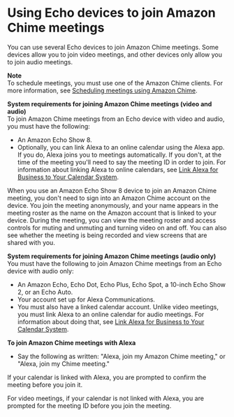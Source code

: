 # Using Echo devices to join Amazon Chime meetings<a name="join-with-echo"></a>

You can use several Echo devices to join Amazon Chime meetings\. Some devices allow you to join video meetings, and other devices only allow you to join audio meetings\.

**Note**  
To schedule meetings, you must use one of the Amazon Chime clients\. For more information, see [Scheduling meetings using Amazon Chime](chime-schedule-meetings.md)\.

**System requirements for joining Amazon Chime meetings \(video and audio\)**  
To join Amazon Chime meetings from an Echo device with video and audio, you must have the following:
+ An Amazon Echo Show 8\.
+ Optionally, you can link Alexa to an online calendar using the Alexa app\. If you do, Alexa joins you to meetings automatically\. If you don't, at the time of the meeting you'll need to say the meeting ID in order to join\. For information about linking Alexa to online calendars, see [ Link Alexa for Business to Your Calendar System](https://docs.aws.amazon.com/a4b/latest/ag/manage-calendaring.html)\.

When you use an Amazon Echo Show 8 device to join an Amazon Chime meeting, you don't need to sign into an Amazon Chime account on the device\. You join the meeting anonymously, and your name appears in the meeting roster as the name on the Amazon account that is linked to your device\. During the meeting, you can view the meeting roster and access controls for muting and unmuting and turning video on and off\. You can also see whether the meeting is being recorded and view screens that are shared with you\.

**System requirements for joining Amazon Chime meetings \(audio only\)**  
You must have the following to join Amazon Chime meetings from an Echo device with audio only:
+ An Amazon Echo, Echo Dot, Echo Plus, Echo Spot, a 10\-inch Echo Show 2, or an Echo Auto\.
+ Your account set up for Alexa Communications\.
+ You must also have a linked calendar account\. Unlike video meetings, you must link Alexa to an online calendar for audio meetings\. For information about doing that, see [ Link Alexa for Business to Your Calendar System](https://docs.aws.amazon.com/https://docs.aws.amazon.com/a4b/latest/ag/manage-calendaring.html)\.

**To join Amazon Chime meetings with Alexa**
+ Say the following as written: "Alexa, join my Amazon Chime meeting," or "Alexa, join my Chime meeting\."

If your calendar is linked with Alexa, you are prompted to confirm the meeting before you join it\.

For video meetings, if your calendar is not linked with Alexa, you are prompted for the meeting ID before you join the meeting\.
